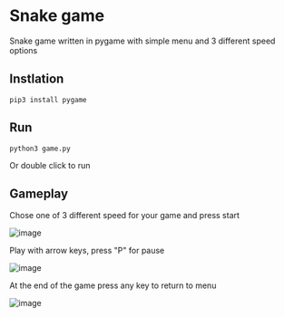# Snake game
Snake game written in pygame with simple menu and 3 different speed options

## Instlation
```
pip3 install pygame
```

## Run
```
python3 game.py
```

Or double click to run

## Gameplay

Chose one of 3 different speed for your game and press start

![image](https://user-images.githubusercontent.com/48389134/127315064-d2b95f60-500e-40ea-8ab2-600b7d35e2fa.png)

Play with arrow keys, press "P" for pause

![image](https://user-images.githubusercontent.com/48389134/127314977-a24ef70e-6ca0-4986-b6c1-e0d8808de487.png)

At the end of the game press any key to return to menu

![image](https://user-images.githubusercontent.com/48389134/127315592-8f126a3a-8d60-46db-acc5-e7b0f8886f79.png)
